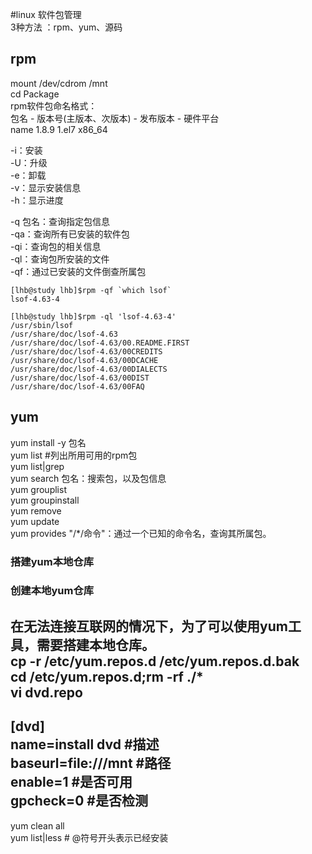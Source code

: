 #linux 软件包管理  
3种方法 ：rpm、yum、源码  

## rpm  
mount /dev/cdrom /mnt  
cd Package  
rpm软件包命名格式：  
包名 - 版本号(主版本、次版本) - 发布版本 - 硬件平台  
name        1.8.9               1.el7       x86_64  

-i：安装  
-U：升级  
-e：卸载  
-v：显示安装信息  
-h：显示进度  

-q 包名：查询指定包信息  
    -qa：查询所有已安装的软件包  
    -qi：查询包的相关信息  
    -ql：查询包所安装的文件  
    -qf：通过已安装的文件倒查所属包  
```  
[lhb@study lhb]$rpm -qf `which lsof`  
lsof-4.63-4  

[lhb@study lhb]$rpm -ql 'lsof-4.63-4'  
/usr/sbin/lsof  
/usr/share/doc/lsof-4.63  
/usr/share/doc/lsof-4.63/00.README.FIRST  
/usr/share/doc/lsof-4.63/00CREDITS  
/usr/share/doc/lsof-4.63/00DCACHE  
/usr/share/doc/lsof-4.63/00DIALECTS  
/usr/share/doc/lsof-4.63/00DIST  
/usr/share/doc/lsof-4.63/00FAQ  
```  

## yum  
yum install -y 包名  
yum list #列出所用可用的rpm包  
    yum list|grep  
yum search 包名：搜索包，以及包信息  
yum grouplist  
yum groupinstall  
yum remove  
yum update  
yum provides "/*/命令"：通过一个已知的命令名，查询其所属包。  

### 搭建yum本地仓库  


### 创建本地yum仓库  
在无法连接互联网的情况下，为了可以使用yum工具，需要搭建本地仓库。  
cp -r /etc/yum.repos.d /etc/yum.repos.d.bak  
cd /etc/yum.repos.d;rm -rf ./*  
vi dvd.repo  
-----------  
[dvd]  
name=install dvd #描述  
baseurl=file:///mnt #路径  
enable=1 #是否可用  
gpcheck=0 #是否检测  
-----------  
yum clean all  
yum list|less # @符号开头表示已经安装  
